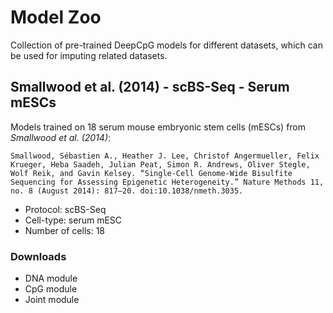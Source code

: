 # Model Zoo

Collection of pre-trained DeepCpG models for different datasets, which can be used for imputing related datasets.

## Smallwood et al. (2014) - scBS-Seq - Serum mESCs

Models trained on 18 serum mouse embryonic stem cells (mESCs) from *Smallwood et al. (2014)*:

```
Smallwood, Sébastien A., Heather J. Lee, Christof Angermueller, Felix Krueger, Heba Saadeh, Julian Peat, Simon R. Andrews, Oliver Stegle, Wolf Reik, and Gavin Kelsey. “Single-Cell Genome-Wide Bisulfite Sequencing for Assessing Epigenetic Heterogeneity.” Nature Methods 11, no. 8 (August 2014): 817–20. doi:10.1038/nmeth.3035.
```

* Protocol: scBS-Seq
* Cell-type: serum mESC
* Number of cells: 18

### Downloads

* DNA module
* CpG module
* Joint module
